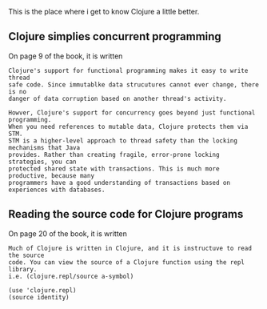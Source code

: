 This is the place where i get to know Clojure
a little better.

## Clojure simplies concurrent programming

On page 9 of the book, it is written
```
Clojure's support for functional programming makes it easy to write thread
safe code. Since immutablke data strucutures cannot ever change, there is no
danger of data corruption based on another thread's activity. 

Howver, Clojure's support for concurrency goes beyond just functional programming.
When you need references to mutable data, Clojure protects them via STM.
STM is a higher-level approach to thread safety than the locking mechanisms that Java
provides. Rather than creating fragile, error-prone locking strategies, you can 
protected shared state with transactions. This is much more productive, because many
programmers have a good understanding of transactions based on experiences with databases.
```

## Reading the source code for Clojure programs

On page 20 of the book, it is written
```
Much of Clojure is written in Clojure, and it is instructuve to read the source
code. You can view the source of a Clojure function using the repl library.
i.e. (clojure.repl/source a-symbol)

(use 'clojure.repl)
(source identity)

```

